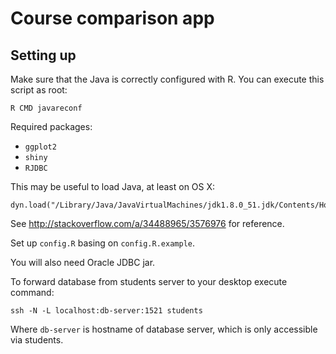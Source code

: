 Course comparison app
===

Setting up
---

Make sure that the Java is correctly configured with R. You can execute this script as root:

```
R CMD javareconf
```

Required packages:

- ``ggplot2``
- ``shiny``
- ``RJDBC``

This may be useful to load Java, at least on OS X:

```
dyn.load("/Library/Java/JavaVirtualMachines/jdk1.8.0_51.jdk/Contents/Home/jre/lib/server/libjvm.dylib")
```

See http://stackoverflow.com/a/34488965/3576976 for reference.

Set up ``config.R`` basing on ``config.R.example``.

You will also need Oracle JDBC jar.

To forward database from students server to your desktop execute command:

```
ssh -N -L localhost:db-server:1521 students
```

Where ``db-server`` is hostname of database server, which is only accessible via students.